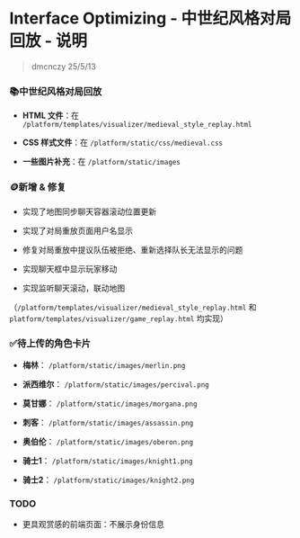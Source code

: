 # Interface Optimizing - 中世纪风格对局回放 - 说明

> dmcnczy 25/5/13

### 📚中世纪风格对局回放

- **HTML 文件**：在 `/platform/templates/visualizer/medieval_style_replay.html`

- **CSS 样式文件**：在 `/platform/static/css/medieval.css`

- **一些图片补充**：在 `/platform/static/images`

### 🪙新增 & 修复

- 实现了地图同步聊天容器滚动位置更新

- 实现了对局重放页面用户名显示

- 修复对局重放中提议队伍被拒绝、重新选择队长无法显示的问题

- 实现聊天框中显示玩家移动

- 实现监听聊天滚动，联动地图

（`/platform/templates/visualizer/medieval_style_replay.html` 和 `platform/templates/visualizer/game_replay.html` 均实现）

### ✅待上传的角色卡片

- **梅林**： `/platform/static/images/merlin.png`

- **派西维尔**： `/platform/static/images/percival.png`

- **莫甘娜**： `/platform/static/images/morgana.png`

- **刺客**： `/platform/static/images/assassin.png`

- **奥伯伦**： `/platform/static/images/oberon.png`

- **骑士1**： `/platform/static/images/knight1.png`

- **骑士2**： `/platform/static/images/knight2.png`

### TODO

- 更具观赏感的前端页面：不展示身份信息
